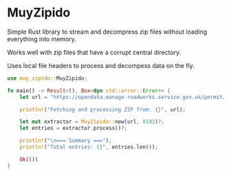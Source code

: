 # MuyZipido

Simple Rust library to stream and decompress zip files without loading everything into memory.

Works well with zip files that have a corrupt central directory.

Uses local file headers to process and decompess data on the fly.

```rust
use muy_zipido::MuyZipido;

fn main() -> Result<(), Box<dyn std::error::Error>> {
    let url = "https://opendata.manage-roadworks.service.gov.uk/permit/2020/07.zip";

    println!("Fetching and processing ZIP from: {}", url);

    let mut extractor = MuyZipido::new(url, 8192)?;
    let entries = extractor.process()?;

    println!("\n=== Summary ===");
    println!("Total entries: {}", entries.len());

    Ok(())
}
```
